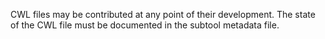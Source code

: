 
CWL files may be contributed at any point of their development. 
The state of the CWL file must be documented in the subtool metadata file.